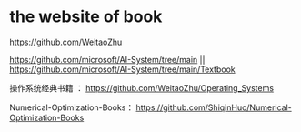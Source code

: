 # the website of  book

https://github.com/WeitaoZhu

https://github.com/microsoft/AI-System/tree/main     ||   https://github.com/microsoft/AI-System/tree/main/Textbook

操作系统经典书籍  ： https://github.com/WeitaoZhu/Operating_Systems

Numerical-Optimization-Books： https://github.com/ShiqinHuo/Numerical-Optimization-Books
